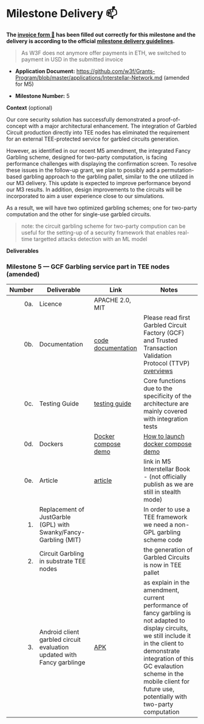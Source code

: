 # Milestone Delivery :mailbox:



**The [invoice form :pencil:](https://docs.google.com/forms/d/e/1FAIpQLSfmNYaoCgrxyhzgoKQ0ynQvnNRoTmgApz9NrMp-hd8mhIiO0A/viewform) has been filled out correctly for this milestone and the delivery is according to the official [milestone delivery guidelines](https://github.com/w3f/Grants-Program/blob/master/docs/milestone-deliverables-guidelines.md).**  

> As W3F does not anymore offer payments in ETH, we switched to payment in USD in the submitted invoice

* **Application Document:** https://github.com/w3f/Grants-Program/blob/master/applications/Interstellar-Network.md  (amended for M5)

* **Milestone Number:**  5

**Context** (optional)

Our core security solution has successfully demonstrated a proof-of-concept with a major architectural enhancement.
The integration of Garbled Circuit production directly into TEE nodes has eliminated the requirement 
for an external TEE-protected service for garbled circuits generation.

However, as identified in our recent M5 amendment, the integrated Fancy Garbling scheme, designed for two-party computation, 
is facing performance challenges with displaying the confirmation screen. To resolve these issues in the follow-up grant, we plan to possibly add 
a permutation-based garbling approach to the garbling pallet, similar to the one utilized in our M3 delivery. 
This update is expected to improve performance beyond our M3 results. In addition, design improvements to the circuits will be incorporated 
to aim a user experience close to our simulations.

As a result, we will have two optimized garbling schemes; one for two-party computation and the other for single-use garbled circuits.
> note: the circuit garbling scheme for two-party compution can be useful for the setting-up of a security framework that enables real-time targetted attacks detection with an ML model

**Deliverables**

### Milestone 5 — GCF Garbling service part in TEE nodes (amended)


| Number | Deliverable | Link | Notes  |
| -----: | ----------- | -----------|------------ |
| 0a. | Licence  |  APACHE 2.0, MIT | | no more GPL licence |
| 0b. | Documentation  |  [code documentation](https://book.interstellar.gg/M5.html#code-documentation  ) | Please read first Garbled Circuit Factory (GCF) and Trusted Transaction Validation Protocol (TTVP) [overviews](https://book.interstellar.gg/M5.html#garbled-circuit-factory-gcf-overview)   |
| 0c. | Testing Guide | [testing guide](https://book.interstellar.gg/M5.html#testing-guide) | Core functions due to the specificity of the architecture are mainly covered with integration tests |
| 0d. | Dockers | [Docker compose demo](https://github.com/Interstellar-Network/Interstellar-Book/blob/docker-compose/docker-compose.yml) | [How to launch docker compose demo]( https://book.interstellar.gg/M5_demo_tutorial.html)   |
| 0e. | Article | [article](https://book.interstellar.gg/M5.html#article)  |   link in M5 Interstellar Book  - (not officially publish as we are still in stealth mode) |  
| 1. | Replacement of JustGarble (GPL) with Swanky/Fancy-Garbling (MIT)| |In order to use a TEE framework we need a non-GPL garbling scheme code | 
| 2. | Circuit Garbling in substrate TEE nodes | | the generation of Garbled Circuits is now in TEE pallet | 
| 3. | Android client garbled circuit evaluation updated with Fancy garblinge | [APK](https://github.com/Interstellar-Network/wallet-app/releases/tag/milestone5) | as explain in the amendment, current performance of fancy garbling is not adapted to display circuits, we still include it in the client to demonstrate integration of this GC evalaution scheme in the mobile client for future use, potentially with two-party computation| |
